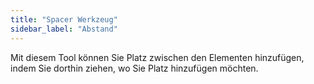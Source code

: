 ```yaml
---
title: "Spacer Werkzeug"
sidebar_label: "Abstand"
---
```


Mit diesem Tool können Sie Platz zwischen den Elementen hinzufügen, indem Sie dorthin ziehen, wo Sie Platz hinzufügen möchten.
